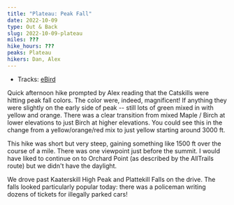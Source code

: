 ```yaml
---
title: "Plateau: Peak Fall"
date: 2022-10-09
type: Out & Back
slug: 2022-10-09-plateau
miles: ???
hike_hours: ???
peaks: Plateau
hikers: Dan, Alex
---
```


- Tracks: [eBird](https://ebird.org/atlasny/checklist/S120357722)

<!-- excerpt -->

Quick afternoon hike prompted by Alex reading that the Catskills were hitting peak fall colors. The color were, indeed, magnificent! If anything they were slightly on the early side of peak -- still lots of green mixed in with yellow and orange. There was a clear transition from mixed Maple / Birch at lower elevations to just Birch at higher elevations. You could see this in the change from a yellow/orange/red mix to just yellow starting around 3000 ft.

<!-- /excerpt -->

This hike was short but very steep, gaining something like 1500 ft over the course of a mile. There was one viewpoint just before the summit. I would have liked to continue on to Orchard Point (as described by the AllTrails route) but we didn't have the daylight.

We drove past Kaaterskill High Peak and Plattekill Falls on the drive. The falls looked particularly popular today: there was a policeman writing dozens of tickets for illegally parked cars!
